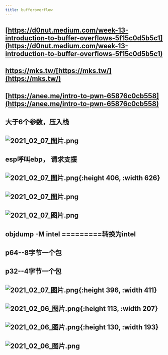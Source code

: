 ```yaml
---
title: bufferoverflow
---
```


## [https://d0nut.medium.com/week-13-introduction-to-buffer-overflows-5f15c0d5b5c1](https://d0nut.medium.com/week-13-introduction-to-buffer-overflows-5f15c0d5b5c1)
## https://mks.tw/[https://mks.tw/](https://mks.tw/)
## [https://anee.me/intro-to-pwn-65876c0cb558](https://anee.me/intro-to-pwn-65876c0cb558)
##
##
##
## 大于6个参数，压入栈
## ![2021_02_07_图片.png](https://cdn.logseq.com/%2F7aa8ab99-753a-4230-847b-43a1c3a3ef47a8f69e3f-1f0b-4a3a-b395-83948993741e2021_02_07_%E5%9B%BE%E7%89%87.png?Expires=4766273523&Signature=e60hPn4~Ci9XBtn2EYl7MkB3NsQdDIfFFfJmA5uJWsYiex7sByhnaI1z~Qhio11GaH3TRe9cGu1FUElptcM4fLIWSzNEE38jzsFkeuQFWBxVpRfUIXl8FWLYLcIU0ZlGlu7FiYfATFCu9eYCVeGUfasOGuV6NHXvBQ06h7YclM-TEFYMpDmtiYa3T5evpySBOi-6Unbv25WQIchoFn52~qwqU-AamE~g02WwSxYhKvYb2NmNXzMdxKhUS7SYX~XL8O~2-OtyXZ12wCYjCxkNwG1zee2PNCnoL6AkVwDrdjDNkYvjPv4i78Iju3q-GvIaAIX9rwu3bOPEljOyDw0wXg__&Key-Pair-Id=APKAJE5CCD6X7MP6PTEA)
##
##
## esp呼叫ebp， 请求支援
## ![2021_02_07_图片.png](https://cdn.logseq.com/%2F7aa8ab99-753a-4230-847b-43a1c3a3ef47b88e14fe-4d4b-40d2-a269-4ba6eaaaf0542021_02_07_%E5%9B%BE%E7%89%87.png?Expires=4766273808&Signature=J4lHD1cnl5Zt7TvChqEE~9Iq-WUMuKkGryLdtDMmsDjtXUYKUbo0~OiiKLpjuMM7EIzylHz~U-3IlfKnHQEoVYIr69xK8WZ7M0O6EaIhZhzlauVDhM6rg4dbXM0bh9pYZF1Uvzm2hPAi7LQ3ZanHWSnZyKaP7jwKXzP5IYKXzbyWgd3HXH1i3k387sUe9jK10UxaOCyQ5kOLkeW5l03QfzboLpQVnUfB5K0j5kXZ0ZFfGyzxXA1-xfS5se4cGlfFF7aC4RGwHoGwNz~DW9ErEZyuE7XslU6MoxPMwSFmtk-cBegYva8xgmM50d8G611EXGZSjwRG6Vj8mDlD7fBOyQ__&Key-Pair-Id=APKAJE5CCD6X7MP6PTEA){:height 406, :width 626}
## ![2021_02_07_图片.png](https://cdn.logseq.com/%2F7aa8ab99-753a-4230-847b-43a1c3a3ef4714b5dce7-497a-43b6-b8cb-331790a4289d2021_02_07_%E5%9B%BE%E7%89%87.png?Expires=4766273351&Signature=MZ7jGRdTVKna--MUriUJ4uGUpCjfXeZyGzojCTJdGixymh2mi76Dx2IEDiVo7U5pO~GC9g9mxSGq6qDgtt3lA50PDJq13VsaDbXRJeEuGpvzMNWj1gZpHr9SgwKKLMiCrW1XqIS5gQmDn4WQ9sd8uRI5zNteS45oid6zLlVzOP-NcZE54wy4ZPxRxOEs0M2YG33FlOjjkSjGbbIWSQftwC0gpUZsBJMMpaE3md5l6d56RXQdeGMXWT7uBLrc~qCBpqqb54LF9XwoD-gwlxiYNesgJSX9xjJcnvVe1EG07bbharXm4EtPY7gpQReibrIaIy0Ewxp2OrDNLtxYUE~q5A__&Key-Pair-Id=APKAJE5CCD6X7MP6PTEA)
##
## ![2021_02_07_图片.png](https://cdn.logseq.com/%2F7aa8ab99-753a-4230-847b-43a1c3a3ef478143e3f0-712e-4983-bad9-a88ec5efc7e52021_02_07_%E5%9B%BE%E7%89%87.png?Expires=4766273035&Signature=Vn~Ull6X1GG9swZoJ4oUTkYii02HpVItXW56Qj22DmIBzhypiuE~GxwsKpfgyK8lOD6yLnJE02iOUdYcs55w50w9c2onjX2SD1NCS-JMW22--u3HUtxwpzZaZF4MppSBo5u65nMATotbZUMwQUSrqTSUfbfmsMH6kslni1seE6FZ-y8T58Ln7kyfim1xD1xktCALgtY2nEI9Zl0USpoBpRTn-3f6Y0aN5vJYovTLzU6ml5jYhE6XgUG7uPpwCB6B3f8SnGCXMsPfX3lsKHVu2gQlwxB9ZXSM76~LQg9SCyOx5I69JFD7lfrGW050-GsgaRMbgoe54FX3y3Y00FZ7lQ__&Key-Pair-Id=APKAJE5CCD6X7MP6PTEA)
## objdump -M intel =========转换为intel
## p64--8字节一个包
## p32--4字节一个包
## ![2021_02_07_图片.png](https://cdn.logseq.com/%2F7aa8ab99-753a-4230-847b-43a1c3a3ef47f4042c31-b50e-43ec-a0e0-32bd393519132021_02_07_%E5%9B%BE%E7%89%87.png?Expires=4766271756&Signature=T5LeE8y5l6k2LTYr4IgeKVEKUF-owRr7DKFNd8MNf~2vvBcluqIz5tXPLaJR40DZ8WJvLoZIYSE9oOmKwNH9k8GplTJrOXee--CNzHnHQhsdvDYeAJwBmg31xA8CPGJwbImjPUbO9eAojqviuBLxmeRKYmeeY2rQ5pJoa0n8LxyqMxz1BUvbS3NJ015bRRcGgm342~~0hml8--G7IIT2BvAdIDee8rRRTYTWKBYvqoMF2eS7HrKRcwFS-mw0lWIKshMqEUiAU4RUWpP29Hr77QF9t2NxzT7dkqM4F5otJ-v0x8y9L0eG6~jT6G4GMvIeHnt29c-6f8c9GFLE~ke5gQ__&Key-Pair-Id=APKAJE5CCD6X7MP6PTEA){:height 396, :width 411}
##
##
## ![2021_02_06_图片.png](https://cdn.logseq.com/%2F7aa8ab99-753a-4230-847b-43a1c3a3ef4751d60574-e4da-41cb-b50b-46afeaed7aa02021_02_06_%E5%9B%BE%E7%89%87.png?Expires=4766220695&Signature=RpjH9RXDCv3g5edmUs-Ir5BoCvD~ZOkqMy66pY5baQ4N51HExu1hBX7aQ0bX5E7OQf6QvHSc29L-WRgncDye78Mate-fbLeXLxueZuylyuXmXtpTS7MJXc03eeir5wF1AmQWAdEBZt1f~pn7-Tkib8OYalBt3ot6qhlQM6kfJ6Gi6An3~-ppc23goANNhfiDo6iPO7qUMT0xFrGCgWQuL7r~0DUknjSBFmMxaPRlruKHTliOCPTVCMznDKRg0DeR~U-H23BbXU~JwXl-NTtUPH0bSHIqZW4MmWXPpanggSfDXZ8dH47dDLJaD9xw7svPBz0zVLvGcd5auCJDKFxXLQ__&Key-Pair-Id=APKAJE5CCD6X7MP6PTEA){:height 113, :width 207}
## ![2021_02_06_图片.png](https://cdn.logseq.com/%2F7aa8ab99-753a-4230-847b-43a1c3a3ef476ca7a942-7c3e-4fb6-b211-fb2892be47612021_02_06_%E5%9B%BE%E7%89%87.png?Expires=4766220815&Signature=mGAt92WspZAU1A-FCfxfWbcA5HEjG676a5jAEVr0BcY7dM5r3ImtH2TfqnkHZob8dtebV1CD7x2Q-T~chNQgnUT7fAa6gmCwSzzlrqk9NdJhk7Sbg3ireb-r3c-liMpcuMU~p74tNYfry1-bctSfcuvKLmgKbKHv2ogDPIjIgw-nPU6DYnqUiudTCwnhci86yc-jbhyKdYMEQtUwHrXhzd7pqHCnYdhKeblR-tMnu9A-1v2KLLvRySpBcdgsQcFMxjuXeElQ6EzPIsqTUfaotLsh3g~ikF3q4ljVZiHtbEk0PPMhzXagi7WY9Hp4OiHre3mPHDedMKgq0EF8jy2tQA__&Key-Pair-Id=APKAJE5CCD6X7MP6PTEA){:height 130, :width 193}
## ![2021_02_06_图片.png](https://cdn.logseq.com/%2F7aa8ab99-753a-4230-847b-43a1c3a3ef470d54e029-6021-4d10-b847-77c48822f0ee2021_02_06_%E5%9B%BE%E7%89%87.png?Expires=4766220844&Signature=HRKJI1nwCka~OtGk~W7CAgrDBsLtOOsBL86qiTE0PIIswG~11FTn9lf-VLWuoBcb7RSfZhbL~sdhIT4sxmjBB9xeuFOGcxSi7duQxsEESFJ22TkwfEJrFu~YDGnEoHdeWRRwR9W33w5s4YXI7jWCOTdrE45BAj6HGVxK2thfOcInvV8rozGT5q2Zg09Jd~7VcKHenIueSQOrOCGDzcpmq6S-NBYhMLoYs0EbPf-cStglxTaqOX5MISuib~xuVNZ3WYz2Uw4862AMUMRT0zAwgztHssAzWVl3rnavZSECaUSMv39TIDYCxo~Dphl3LtiUPYgKa20r493vX9P6m~zEiA__&Key-Pair-Id=APKAJE5CCD6X7MP6PTEA)
##
##
##
##
##
